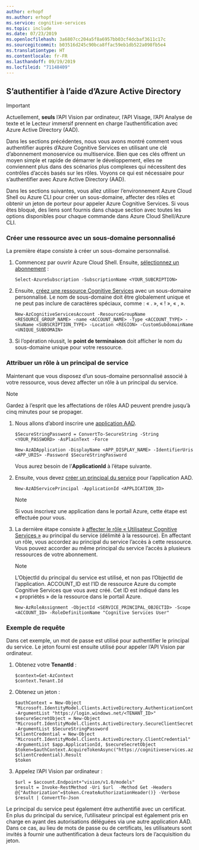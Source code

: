 ```yaml
---
author: erhopf
ms.author: erhopf
ms.service: cognitive-services
ms.topic: include
ms.date: 07/23/2019
ms.openlocfilehash: 3a6807cc204a5f8a6957bb03cf4dcbaf3611c17c
ms.sourcegitcommit: b03516d245c90bca8ffac59eb1db522a098fb5e4
ms.translationtype: HT
ms.contentlocale: fr-FR
ms.lasthandoff: 09/19/2019
ms.locfileid: "71148409"
---
```

## <a name="authenticate-with-azure-active-directory"></a>S’authentifier à l’aide d’Azure Active Directory

> [!IMPORTANT]
> Actuellement, **seuls** l’API Vision par ordinateur, l’API Visage, l’API Analyse de texte et le Lecteur immersif prennent en charge l’authentification avec Azure Active Directory (AAD).

Dans les sections précédentes, nous vous avons montré comment vous authentifier auprès d’Azure Cognitive Services en utilisant une clé d’abonnement monoservice ou multiservice. Bien que ces clés offrent un moyen simple et rapide de démarrer le développement, elles ne conviennent plus dans des scénarios plus complexes qui nécessitent des contrôles d’accès basés sur les rôles. Voyons ce qui est nécessaire pour s’authentifier avec Azure Active Directory (AAD).

Dans les sections suivantes, vous allez utiliser l’environnement Azure Cloud Shell ou Azure CLI pour créer un sous-domaine, affecter des rôles et obtenir un jeton de porteur pour appeler Azure Cognitive Services. Si vous êtes bloqué, des liens sont fournis dans chaque section avec toutes les options disponibles pour chaque commande dans Azure Cloud Shell/Azure CLI.

### <a name="create-a-resource-with-a-custom-subdomain"></a>Créer une ressource avec un sous-domaine personnalisé

La première étape consiste à créer un sous-domaine personnalisé.

1. Commencez par ouvrir Azure Cloud Shell. Ensuite, [sélectionnez un abonnement](https://docs.microsoft.com/powershell/module/servicemanagement/azure/select-azuresubscription?view=azuresmps-4.0.0#description) :

   ```azurecli-interactive
   Select-AzureSubscription -SubscriptionName <YOUR_SUBCRIPTION>
   ```

2. Ensuite, [créez une ressource Cognitive Services](https://docs.microsoft.com/powershell/module/az.cognitiveservices/new-azcognitiveservicesaccount?view=azps-1.8.0) avec un sous-domaine personnalisé. Le nom de sous-domaine doit être globalement unique et ne peut pas inclure de caractères spéciaux, comme : « . », « ! », « , ».

   ```azurecli-interactive
   New-AzCognitiveServicesAccount -ResourceGroupName <RESOURCE_GROUP_NAME> -name <ACCOUNT_NAME> -Type <ACCOUNT_TYPE> -SkuName <SUBSCRIPTION_TYPE> -Location <REGION> -CustomSubdomainName <UNIQUE_SUBDOMAIN>
   ```

3. Si l’opération réussit, le **point de terminaison** doit afficher le nom du sous-domaine unique pour votre ressource.


### <a name="assign-a-role-to-a-service-principal"></a>Attribuer un rôle à un principal de service

Maintenant que vous disposez d’un sous-domaine personnalisé associé à votre ressource, vous devez affecter un rôle à un principal du service.

> [!NOTE]
> Gardez à l’esprit que les affectations de rôles AAD peuvent prendre jusqu’à cinq minutes pour se propager.

1. Nous allons d’abord inscrire une [application AAD](https://docs.microsoft.com/powershell/module/Az.Resources/New-AzADApplication?view=azps-1.8.0).

   ```azurecli-interactive
   $SecureStringPassword = ConvertTo-SecureString -String <YOUR_PASSWORD> -AsPlainText -Force

   New-AzADApplication -DisplayName <APP_DISPLAY_NAME> -IdentifierUris <APP_URIS> -Password $SecureStringPassword
   ```

   Vous aurez besoin de l’**ApplicationId** à l’étape suivante.

2. Ensuite, vous devez [créer un principal du service](https://docs.microsoft.com/powershell/module/az.resources/new-azadserviceprincipal?view=azps-1.8.0) pour l’application AAD.

   ```azurecli-interactive
   New-AzADServicePrincipal -ApplicationId <APPLICATION_ID>
   ```

   >[!NOTE]
   > Si vous inscrivez une application dans le portail Azure, cette étape est effectuée pour vous.

3. La dernière étape consiste à [affecter le rôle « Utilisateur Cognitive Services »](https://docs.microsoft.com/powershell/module/az.Resources/New-azRoleAssignment?view=azps-1.8.0) au principal du service (délimité à la ressource). En affectant un rôle, vous accordez au principal du service l’accès à cette ressource. Vous pouvez accorder au même principal du service l’accès à plusieurs ressources de votre abonnement.
   >[!NOTE]
   > L’ObjectId du principal du service est utilisé, et non pas l’ObjectId de l’application.
   > ACCOUNT_ID est l’ID de ressource Azure du compte Cognitive Services que vous avez créé. Cet ID est indiqué dans les « propriétés » de la ressource dans le portail Azure.

   ```azurecli-interactive
   New-AzRoleAssignment -ObjectId <SERVICE_PRINCIPAL_OBJECTID> -Scope <ACCOUNT_ID> -RoleDefinitionName "Cognitive Services User"
   ```

### <a name="sample-request"></a>Exemple de requête

Dans cet exemple, un mot de passe est utilisé pour authentifier le principal du service. Le jeton fourni est ensuite utilisé pour appeler l’API Vision par ordinateur.

1. Obtenez votre **TenantId** :
   ```azurecli-interactive
   $context=Get-AzContext
   $context.Tenant.Id
   ```

2. Obtenez un jeton :
   ```azurecli-interactive
   $authContext = New-Object "Microsoft.IdentityModel.Clients.ActiveDirectory.AuthenticationContext" -ArgumentList "https://login.windows.net/<TENANT_ID>"
   $secureSecretObject = New-Object "Microsoft.IdentityModel.Clients.ActiveDirectory.SecureClientSecret" -ArgumentList $SecureStringPassword   
   $clientCredential = New-Object "Microsoft.IdentityModel.Clients.ActiveDirectory.ClientCredential" -ArgumentList $app.ApplicationId, $secureSecretObject
   $token=$authContext.AcquireTokenAsync("https://cognitiveservices.azure.com/", $clientCredential).Result
   $token
   ```
3. Appelez l’API Vision par ordinateur :
   ```azurecli-interactive
   $url = $account.Endpoint+"vision/v1.0/models"
   $result = Invoke-RestMethod -Uri $url  -Method Get -Headers @{"Authorization"=$token.CreateAuthorizationHeader()} -Verbose
   $result | ConvertTo-Json
   ```

Le principal du service peut également être authentifié avec un certificat. En plus du principal du service, l’utilisateur principal est également pris en charge en ayant des autorisations déléguées via une autre application AAD. Dans ce cas, au lieu de mots de passe ou de certificats, les utilisateurs sont invités à fournir une authentification à deux facteurs lors de l’acquisition du jeton.
